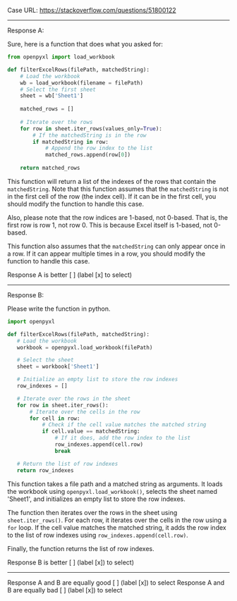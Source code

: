 Case URL: https://stackoverflow.com/questions/51800122

------
Response A:

Sure, here is a function that does what you asked for:

```python
from openpyxl import load_workbook

def filterExcelRows(filePath, matchedString):
    # Load the workbook
    wb = load_workbook(filename = filePath)
    # Select the first sheet
    sheet = wb['Sheet1']
    
    matched_rows = []
    
    # Iterate over the rows
    for row in sheet.iter_rows(values_only=True):
        # If the matchedString is in the row
        if matchedString in row:
            # Append the row index to the list
            matched_rows.append(row[0])
            
    return matched_rows
```

This function will return a list of the indexes of the rows that contain the `matchedString`. Note that this function assumes that the `matchedString` is not in the first cell of the row (the index cell). If it can be in the first cell, you should modify the function to handle this case.

Also, please note that the row indices are 1-based, not 0-based. That is, the first row is row 1, not row 0. This is because Excel itself is 1-based, not 0-based.

This function also assumes that the `matchedString` can only appear once in a row. If it can appear multiple times in a row, you should modify the function to handle this case.

Response A is better [ ] (label [x] to select)

-------
Response B:



Please write the function in python.

 ```python
import openpyxl

def filterExcelRows(filePath, matchedString):
    # Load the workbook
    workbook = openpyxl.load_workbook(filePath)

    # Select the sheet
    sheet = workbook['Sheet1']

    # Initialize an empty list to store the row indexes
    row_indexes = []

    # Iterate over the rows in the sheet
    for row in sheet.iter_rows():
        # Iterate over the cells in the row
        for cell in row:
            # Check if the cell value matches the matched string
            if cell.value == matchedString:
                # If it does, add the row index to the list
                row_indexes.append(cell.row)
                break

    # Return the list of row indexes
    return row_indexes
```

This function takes a file path and a matched string as arguments. It loads the workbook using `openpyxl.load_workbook()`, selects the sheet named 'Sheet1', and initializes an empty list to store the row indexes.

The function then iterates over the rows in the sheet using `sheet.iter_rows()`. For each row, it iterates over the cells in the row using a `for` loop. If the cell value matches the matched string, it adds the row index to the list of row indexes using `row_indexes.append(cell.row)`.

Finally, the function returns the list of row indexes.

Response B is better [ ] (label [x]) to select)

-------

Response A and B are equally good [ ] (label [x]) to select
Response A and B are equally bad [ ] (label [x]) to select
